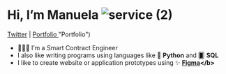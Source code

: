 # Hi, I’m Manuela ![service (2)](https://user-images.githubusercontent.com/97229784/206876744-5990eb06-0f06-4e73-a955-c304235d858f.png)



[Twitter](https://twitter.com/ManuelaCuci "Twitter") | [Portfolio ](https://www.manuelacuci.com/) "Portfolio") 

- 👩🏻‍💻 I’m a Smart Contract Engineer 
- I also like writing programs using languages like 🐍 <b>Python</b> and 🂠 <b>SQL</b>
- I like to create website or application prototypes using ✨ <b>[Figma](https://www.figma.com"Figma")</b>

